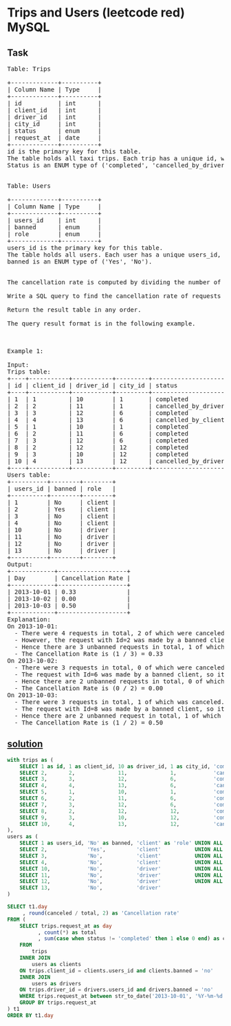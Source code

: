 # Trips and Users (leetcode red) MySQL

## Task

<pre>
Table: Trips

+-------------+----------+
| Column Name | Type     |
+-------------+----------+
| id          | int      |
| client_id   | int      |
| driver_id   | int      |
| city_id     | int      |
| status      | enum     |
| request_at  | date     |     
+-------------+----------+
id is the primary key for this table.
The table holds all taxi trips. Each trip has a unique id, while client_id and driver_id are foreign keys to the users_id at the Users table.
Status is an ENUM type of ('completed', 'cancelled_by_driver', 'cancelled_by_client').
 

Table: Users

+-------------+----------+
| Column Name | Type     |
+-------------+----------+
| users_id    | int      |
| banned      | enum     |
| role        | enum     |
+-------------+----------+
users_id is the primary key for this table.
The table holds all users. Each user has a unique users_id, and role is an ENUM type of ('client', 'driver', 'partner').
banned is an ENUM type of ('Yes', 'No').
 

The cancellation rate is computed by dividing the number of canceled (by client or driver) requests with unbanned users by the total number of requests with unbanned users on that day.

Write a SQL query to find the cancellation rate of requests with unbanned users (both client and driver must not be banned) each day between "2013-10-01" and "2013-10-03". Round Cancellation Rate to two decimal points.

Return the result table in any order.

The query result format is in the following example.

 

Example 1:

Input: 
Trips table:
+----+-----------+-----------+---------+---------------------+------------+
| id | client_id | driver_id | city_id | status              | request_at |
+----+-----------+-----------+---------+---------------------+------------+
| 1  | 1         | 10        | 1       | completed           | 2013-10-01 |
| 2  | 2         | 11        | 1       | cancelled_by_driver | 2013-10-01 |
| 3  | 3         | 12        | 6       | completed           | 2013-10-01 |
| 4  | 4         | 13        | 6       | cancelled_by_client | 2013-10-01 |
| 5  | 1         | 10        | 1       | completed           | 2013-10-02 |
| 6  | 2         | 11        | 6       | completed           | 2013-10-02 |
| 7  | 3         | 12        | 6       | completed           | 2013-10-02 |
| 8  | 2         | 12        | 12      | completed           | 2013-10-03 |
| 9  | 3         | 10        | 12      | completed           | 2013-10-03 |
| 10 | 4         | 13        | 12      | cancelled_by_driver | 2013-10-03 |
+----+-----------+-----------+---------+---------------------+------------+
Users table:
+----------+--------+--------+
| users_id | banned | role   |
+----------+--------+--------+
| 1        | No     | client |
| 2        | Yes    | client |
| 3        | No     | client |
| 4        | No     | client |
| 10       | No     | driver |
| 11       | No     | driver |
| 12       | No     | driver |
| 13       | No     | driver |
+----------+--------+--------+
Output: 
+------------+-------------------+
| Day        | Cancellation Rate |
+------------+-------------------+
| 2013-10-01 | 0.33              |
| 2013-10-02 | 0.00              |
| 2013-10-03 | 0.50              |
+------------+-------------------+
Explanation: 
On 2013-10-01:
  - There were 4 requests in total, 2 of which were canceled.
  - However, the request with Id=2 was made by a banned client (User_Id=2), so it is ignored in the calculation.
  - Hence there are 3 unbanned requests in total, 1 of which was canceled.
  - The Cancellation Rate is (1 / 3) = 0.33
On 2013-10-02:
  - There were 3 requests in total, 0 of which were canceled.
  - The request with Id=6 was made by a banned client, so it is ignored.
  - Hence there are 2 unbanned requests in total, 0 of which were canceled.
  - The Cancellation Rate is (0 / 2) = 0.00
On 2013-10-03:
  - There were 3 requests in total, 1 of which was canceled.
  - The request with Id=8 was made by a banned client, so it is ignored.
  - Hence there are 2 unbanned request in total, 1 of which were canceled.
  - The Cancellation Rate is (1 / 2) = 0.50
</pre>

## [solution](https://github.com/antovk/test-tasks/blob/main/trips-and-users/solution.sql)

```sql
with trips as (
    SELECT 1 as id, 1 as client_id, 10 as driver_id, 1 as city_id, 'completed' as 'status', str_to_date('2013-10-01', '%Y-%m-%d') as request_at UNION ALL
    SELECT 2,       2,              11,              1,            'cancelled_by_driver',   str_to_date('2013-10-01', '%Y-%m-%d')               UNION ALL
    SELECT 3,       3,              12,              6,            'completed',             str_to_date('2013-10-01', '%Y-%m-%d')               UNION ALL
    SELECT 4,       4,              13,              6,            'cancelled_by_client',   str_to_date('2013-10-01', '%Y-%m-%d')               UNION ALL
    SELECT 5,       1,              10,              1,            'completed',             str_to_date('2013-10-02', '%Y-%m-%d')               UNION ALL
    SELECT 6,       2,              11,              6,            'completed',             str_to_date('2013-10-02', '%Y-%m-%d')               UNION ALL
    SELECT 7,       3,              12,              6,            'completed',             str_to_date('2013-10-02', '%Y-%m-%d')               UNION ALL
    SELECT 8,       2,              12,              12,           'completed',             str_to_date('2013-10-03', '%Y-%m-%d')               UNION ALL
    SELECT 9,       3,              10,              12,           'completed',             str_to_date('2013-10-03', '%Y-%m-%d')               UNION ALL
    SELECT 10,      4,              13,              12,           'cancelled_by_driver',   str_to_date('2013-10-03', '%Y-%m-%d')
),
users as (
    SELECT 1 as users_id, 'No' as banned, 'client' as 'role' UNION ALL
    SELECT 2,             'Yes',          'client'           UNION ALL
    SELECT 3,             'No',           'client'           UNION ALL
    SELECT 4,             'No',           'client'           UNION ALL
    SELECT 10,            'No',           'driver'           UNION ALL
    SELECT 11,            'No',           'driver'           UNION ALL
    SELECT 12,            'No',           'driver'           UNION ALL
    SELECT 13,            'No',           'driver'
)

SELECT t1.day
     , round(canceled / total, 2) as 'Cancellation rate'
FROM (
    SELECT trips.request_at as day
          , count(*) as total
          , sum(case when status != 'completed' then 1 else 0 end) as canceled
    FROM
        trips
    INNER JOIN
        users as clients
    ON trips.client_id = clients.users_id and clients.banned = 'no'
    INNER JOIN
        users as drivers
    ON trips.driver_id = drivers.users_id and drivers.banned = 'no'
    WHERE trips.request_at between str_to_date('2013-10-01', '%Y-%m-%d') and str_to_date('2013-10-03', '%Y-%m-%d')
    GROUP BY trips.request_at
) t1
ORDER BY t1.day
```
